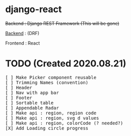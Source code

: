 # django-react

<del>Backend : Django REST Framework (This will be gone)</del>

[Backend](https://github.com/Cloud-MSA-edu-team-8/test_django) : (DRF) 

Frontend : React<br>

# TODO (Created 2020.08.21)
<pre>
[ ] Make Picker component reusable
[ ] Trimming Names (convention)
[ ] Header
[ ] Nav with app bar
[ ] Footer
[ ] Sortable table
[ ] Appendable Radar
[ ] Make api : region, region code
[ ] Make api : region, svg d values
[ ] Make api : region, colorCode (? needed?)
[X] Add Loading circle progress
</pre>